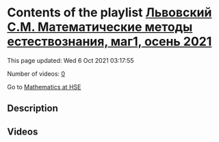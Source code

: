# Contents of the playlist [Львовский С.М. Математические методы естествознания, маг1, осень 2021](https://www.youtube.com/playlist?list=PLq3E5oubNNoChDJ2C4p2r2T2sVOAdQJug)

This page updated: Wed 6 Oct 2021 03:17:55

Number of videos: [0](#videos)

Go to [Mathematics at HSE](../README.md)

## Description



## Videos

